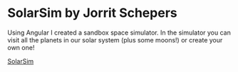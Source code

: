 # SolarSim by Jorrit Schepers

Using Angular I created a sandbox space simulator. In the simulator you can visit all the planets in our solar system (plus some moons!) or create your own one!

<a href="https://jorritschepers.github.io/" target="_blank">SolarSim</a>

